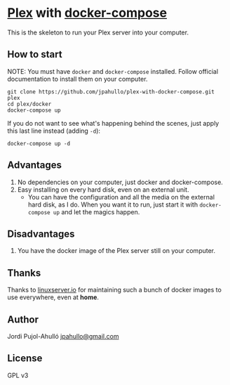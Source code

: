 # [Plex](https://www.plex.tv/) with [docker-compose](https://docs.docker.com/compose/)

This is the skeleton to run your Plex server into your computer.

## How to start

NOTE: You must have `docker` and `docker-compose` installed. Follow official
documentation to install them on your computer.

```
git clone https://github.com/jpahullo/plex-with-docker-compose.git plex
cd plex/docker
docker-compose up
```

If you do not want to see what's happening behind the scenes, just apply
this last line instead (adding `-d`):

```
docker-compose up -d
```

## Advantages

1. No dependencies on your computer, just docker and docker-compose.
1. Easy installing on every hard disk, even on an external unit.
    * You can have the configuration and all the media on the external hard
      disk, as I do. When you want it to run, just start it with
      `docker-compose up` and let the magics happen.

## Disadvantages

1. You have the docker image of the Plex server still on your computer.

## Thanks

Thanks to [linuxserver.io](https://github.com/linuxserver) for maintaining such
a bunch of docker images to use everywhere, even at **home**.

## Author

Jordi Pujol-Ahulló <jpahullo@gmail.com>

## License

GPL v3
